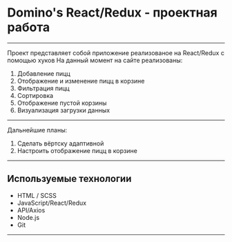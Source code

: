 # Domino's React/Redux - проектная работа

---

Проект представляет собой приложение реализованое на React/Redux с помощью хуков На данный момент на сайте реализованы:

1. Добавление пицц
2. Отображение и изменение пицц в корзине
3. Фильтрация пицц
4. Сортировка
5. Отображение пустой корзины
6. Визуализация загрузки данных

---

Дальнейшие планы:

1. Сделать вёртску адаптивной
2. Настроить отображение пицц в корзине

---

## Используемые технологии

- HTML / SCSS
- JavaScript/React/Redux
- API/Axios
- Node.js
- Git

---
